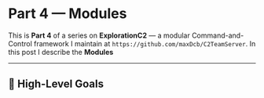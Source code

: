 # Part 4 — Modules

This is **Part 4** of a series on **ExplorationC2** — a modular Command-and-Control framework I maintain at `https://github.com/maxDcb/C2TeamServer`.
In this post I describe the **Modules**

---

## 🧭 High-Level Goals